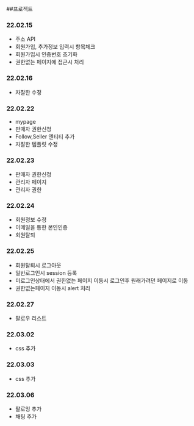 ##프로젝트
### 22.02.15
- 주소 API
- 회원가입, 추가정보 입력시 항목체크
- 회원가입시 인증번호 초기화
- 권한없는 페이지에 접근시 처리

### 22.02.16
- 자잘한 수정

### 22.02.22
- mypage
- 판매자 권한신청
- Follow,Seller 엔티티 추가
- 자잘한 템플릿 수정

### 22.02.23
- 판매자 권한신청
- 관리자 페이지
- 관리자 권한

### 22.02.24
- 회원정보 수정 
- 이메일을 통한 본인인증
- 회원탈퇴

### 22.02.25
- 회원탈퇴시 로그아웃
- 일반로그인시 session 등록
- 미로그인상태에서 권한없는 페이지 이동시 로그인후 원래가려던 페이지로 이동
- 권한없는페이지 이동시 alert 처리

### 22.02.27 
- 팔로우 리스트

### 22.03.02
- css 추가


### 22.03.03
- css 추가

### 22.03.06
- 팔로잉 추가
- 채팅 추가
